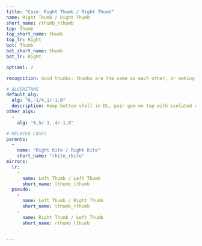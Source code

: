 ```yaml
---
title: "Case: Right Thumb / Right Thumb"
name: Right Thumb / Right Thumb
short_name: rthumb_rthumb
top: Thumb
top_short_name: thumb
top_lr: Right
bot: Thumb
bot_short_name: thumb
bot_lr: Right

optimal: 2

recognition: Good thumbs; thumbs are the same as each other, or making a kite on one face makes a kite on the other face.

# ALGORITHMS
default_alg:
  alg: "0,-1/4,1/-1,0"
  description: Keep bottom shell in DL, pair gem on top with isolated corner on bottom to form good kites.
other_algs:
  -
    alg: "6,5/-1,-4/-1,0"

# RELATED CASES
parents:
  -
    name: "Right Kite / Right Kite"
    short_name: "rkite_rkite"
mirrors:
  lr:
    -
      name: Left Thumb / Left Thumb
      short_name: lthumb_lthumb
  pseudo:
    -
      name: Left Thumb / Right Thumb
      short_name: lthumb_rthumb
    -
      name: Right Thumb / Left Thumb
      short_name: rthumb_lthumb


---
```


